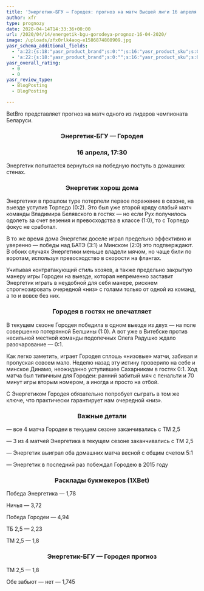 ```yaml
---
title: 'Энергетик-БГУ — Городея: прогноз на матч Высшей лиги 16 апреля'
author: xfr
type: prognozy
date: 2020-04-14T14:33:36+00:00
url: /2020/04/14/energetik-bgu-gorodeya-prognoz-16-04-2020/
image: /uploads/zfx0rlk4aoq-e1586874808909.jpg
yasr_schema_additional_fields:
  - 'a:22:{s:18:"yasr_product_brand";s:0:"";s:16:"yasr_product_sku";s:0:"";s:37:"yasr_product_global_identifier_select";s:5:"gtin8";s:36:"yasr_product_global_identifier_value";s:0:"";s:18:"yasr_product_price";s:0:"";s:27:"yasr_product_price_currency";s:0:"";s:30:"yasr_product_price_valid_until";s:0:"";s:31:"yasr_product_price_availability";s:12:"Discontinued";s:22:"yasr_product_price_url";s:0:"";s:26:"yasr_localbusiness_address";s:0:"";s:29:"yasr_localbusiness_pricerange";s:0:"";s:28:"yasr_localbusiness_telephone";s:0:"";s:20:"yasr_recipe_cooktime";s:0:"";s:23:"yasr_recipe_description";s:0:"";s:20:"yasr_recipe_keywords";s:0:"";s:21:"yasr_recipe_nutrition";s:0:"";s:20:"yasr_recipe_preptime";s:0:"";s:26:"yasr_recipe_recipecategory";s:0:"";s:25:"yasr_recipe_recipecuisine";s:0:"";s:28:"yasr_recipe_recipeingredient";s:0:"";s:30:"yasr_recipe_recipeinstructions";s:0:"";s:17:"yasr_recipe_video";s:0:"";}'
  - 'a:22:{s:18:"yasr_product_brand";s:0:"";s:16:"yasr_product_sku";s:0:"";s:37:"yasr_product_global_identifier_select";s:5:"gtin8";s:36:"yasr_product_global_identifier_value";s:0:"";s:18:"yasr_product_price";s:0:"";s:27:"yasr_product_price_currency";s:0:"";s:30:"yasr_product_price_valid_until";s:0:"";s:31:"yasr_product_price_availability";s:12:"Discontinued";s:22:"yasr_product_price_url";s:0:"";s:26:"yasr_localbusiness_address";s:0:"";s:29:"yasr_localbusiness_pricerange";s:0:"";s:28:"yasr_localbusiness_telephone";s:0:"";s:20:"yasr_recipe_cooktime";s:0:"";s:23:"yasr_recipe_description";s:0:"";s:20:"yasr_recipe_keywords";s:0:"";s:21:"yasr_recipe_nutrition";s:0:"";s:20:"yasr_recipe_preptime";s:0:"";s:26:"yasr_recipe_recipecategory";s:0:"";s:25:"yasr_recipe_recipecuisine";s:0:"";s:28:"yasr_recipe_recipeingredient";s:0:"";s:30:"yasr_recipe_recipeinstructions";s:0:"";s:17:"yasr_recipe_video";s:0:"";}'
yasr_overall_rating:
  - 0
  - 0
yasr_review_type:
  - BlogPosting
  - BlogPosting

---
```

BetBro представляет прогноз на матч одного из лидеров чемпионата Беларуси.

<h3 style="text-align: center">
  Энергетик-БГУ &#8212; Городея
</h3>

<h3 style="text-align: center">
  16 апреля, 17:30
</h3>

Энергетик попытается вернуться на победную поступь в домашних стенах.

<h3 style="text-align: center">
  <strong>Энергетик хорош дома</strong>
</h3>

Энергетики в прошлом туре потерпели первое поражение в сезоне, на выезде уступив Торпедо (0:2). Это был уже второй кряду слабый матч команды Владимира Белявского в гостях &#8212; но если Рух получилось одолеть за счет везения и превосходства в классе (1:0), то с Торпедо фокус не сработал.

В то же время дома Энергетик доселе играл предельно эффективно и уверенно &#8212; победы над БАТЭ (3:1) и Минском (2:0) это подтверждают. В обоих случаях Энергетики меньше владели мячом, но чаще били по воротам, используя превосходство в скорости на флангах.

Учитывая контратакующий стиль хозяев, а также предельно закрытую манеру игры Городеи на выезде, которая непременно заставит Энергетик играть в неудобной для себя манере, рискнем спрогнозировать очередной «низ» с голами только от одной из команд, а то и вовсе без них.

<h3 style="text-align: center">
  <strong>Городея в гостях не впечатляет</strong>
</h3>

В текущем сезоне Городея победила в одном выезде из двух &#8212; на поле совершенно потерянной Белшины (1:0). А вот уже в Витебске против несильной местной команды подопечных Олега Радушко ждало разочарование &#8212; 0:1.

Как легко заметить, играет Городея сплошь «низовые» матчи, забивая и пропуская совсем мало. Неделю назад эту истину проверило на себе и минское Динамо, неожиданно уступившее Сахарникам в гостях 0:1. Ход матча был типичным для Городеи: ранний забитый мяч с пенальти и 70 минут игры вторым номером, а иногда и просто на отбой.

С Энергетиком Городея обязательно попробует сыграть в том же ключе, что практически гарантирует нам очередной «низ».

<h3 style="text-align: center">
  <strong>Важные детали</strong>
</h3>

&#8212; все 4 матча Городеи в текущем сезоне заканчивались с ТМ 2,5

&#8212; 3 из 4 матчей Энергетика в текущем сезоне заканчивались с ТМ 2,5

&#8212; Энергетик выиграл оба домашних матча весной с общим счетом 5:1

&#8212; Энергетик в последний раз побеждал Городею в 2015 году

<h3 style="text-align: center">
  <strong>Расклады букмекеров (1XBet)</strong>
</h3>

Победа Энергетика &#8212; 1,78

Ничья &#8212; 3,72

Победа Городеи &#8212; 4,94

ТБ 2,5 &#8212; 2,23

ТМ 2,5 &#8212; 1,8

<h3 style="text-align: center">
  <strong>Энергетик-БГУ &#8212; Городея прогноз</strong>
</h3>

ТМ 2,5 &#8212; 1,8

Обе забьют &#8212; нет &#8212; 1,745